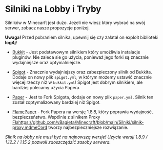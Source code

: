 # Silniki na Lobby i Tryby
Silników w Minecarft jest dużo. Jeżeli nie wiesz który wybrać na swój serwer, zobacz nasze propozycje poniżej.

**Uwaga!** Przed pobraniem silnika, upewnij się czy załatał on exploit biblioteki **log4j**!

- [Bukkit](https://serverjars.com/more/bukkit) - Jest podstawowym silnikiem który umożliwia instalacje pluginów. Nie zaleca sie go użycia, ponieważ jego forki są znacznie wydajniejsze oraz optymalniejsze.

- [Spigot](https://serverjars.com/more/spigot) - Znacznie wydajniejszy oraz zabezpieczony silnik od Bukkita. Dodaje on nowy plik `spigot.yml`, w którym możemy ustawić znacznie więcej rzeczy niż w `bukkit.yml`! Spigot jest dobrym silnikiem, ale bardziej polecamy użycia Papera.

- [Paper](https://papermc.io) - Jest to Fork Spigota, dodaje on nowy plik `paper.yml`. Silnik ten został zoptymalizowany bardziej niż Spigot. 

- [FlamePaper](https://github.com/2lstudios-mc/FlamePaper/releases) - Fork Papera na wersję 1.8.8, który poprawia wydajność, bezpieczeństwo. Wspólnie z silnikem Proxy [Flahttps://github.com/vBagieta/Minecraft/blob/main/Silniki/silnik-proxy.mdmeCord]() tworzy najbezpieczniejsze rozwiązanie. 


*SIlnik na lobby nie musi być na najnowszą wersje! Użycie wersji 1.8.9 / 1.12.2 / 1.15.2 pozwoli zaoszczędzić zasoby serwera.*
